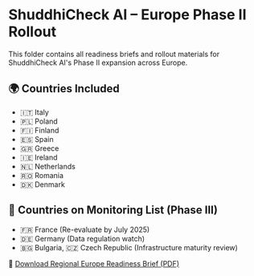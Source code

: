 # ShuddhiCheck AI – Europe Phase II Rollout

This folder contains all readiness briefs and rollout materials for ShuddhiCheck AI's Phase II expansion across Europe.

## 🌍 Countries Included

- 🇮🇹 Italy
- 🇵🇱 Poland
- 🇫🇮 Finland
- 🇪🇸 Spain
- 🇬🇷 Greece
- 🇮🇪 Ireland
- 🇳🇱 Netherlands
- 🇷🇴 Romania
- 🇩🇰 Denmark

## 🔄 Countries on Monitoring List (Phase III)

- 🇫🇷 France (Re-evaluate by July 2025)
- 🇩🇪 Germany (Data regulation watch)
- 🇧🇬 Bulgaria, 🇨🇿 Czech Republic (Infrastructure maturity review)

📄 [Download Regional Europe Readiness Brief (PDF)](./ShuddhiCheckAI_PhaseII_Europe_Readiness.pdf)
